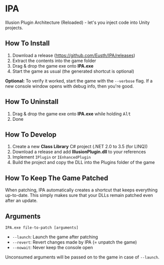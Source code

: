 # IPA
Illusion Plugin Architecture (Reloaded) - let's you inject code into Unity projects.

## How To Install

1. Download a release (https://github.com/Eusth/IPA/releases)
2. Extract the contents into the game folder
3. Drag & drop the game exe onto **IPA.exe**
4. Start the game as usual (the generated shortcut is optional)

**Optional:** 
To verify it worked, start the game with the `--verbose` flag. If a new console window opens with debug info, then you're good.

## How To Uninstall

1. Drag & drop the game exe onto **IPA.exe** while holding <kbd>Alt</kbd>
2. Done

## How To Develop

1. Create a new **Class Library** C# project (.NET 2.0 to 3.5 (for LINQ))
2. Download a release and add **IllusionPlugin.dll** to your references
3. Implement `IPlugin` or `IEnhancedPlugin`
4. Build the project and copy the DLL into the Plugins folder of the game

## How To Keep The Game Patched

When patching, IPA automatically creates a shortcut that keeps everything up-to-date. This simply makes sure that your DLLs remain patched even after an update.

## Arguments

`IPA.exe file-to-patch [arguments]` 

- `--launch`: Launch the game after patching
- `--revert`: Revert changes made by IPA (= unpatch the game)
- `--nowait`: Never keep the console open

Unconsumed arguments will be passed on to the game in case of `--launch`.
